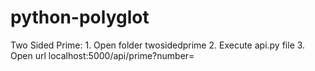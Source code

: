 # python-polyglot
Two Sided Prime:
	1. Open folder twosidedprime
	2. Execute api.py file
	3. Open url localhost:5000/api/prime?number=<number>
